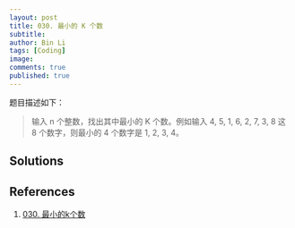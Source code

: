 ```yaml
---
layout: post
title: 030. 最小的 K 个数
subtitle:
author: Bin Li
tags: [Coding]
image: 
comments: true
published: true
---
```


题目描述如下：

> 输入 n 个整数，找出其中最小的 K 个数。例如输入 4, 5, 1, 6, 2, 7, 3, 8 这 8 个数字，则最小的 4 个数字是 1, 2, 3, 4。

## Solutions

## References
1. [030. 最小的k个数](https://www.cnblogs.com/yanmk/p/9222971.html)